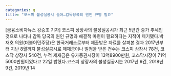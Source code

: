 ```yaml
---
categories: g
title: "코스피 불성실공시 늘어…감독당국의 원인 규명 필요"
---
```

[금융소비자뉴스 강승조 기자] 코스피 상장사의 불성실공시가 최근 5년간 증가 추세인 것으로 나타나 감독 당국의 원인 규명과 해결책 마련이 필요하다는 지적이 제기됐다.박재호 의원(더불어민주당)은 한국거래소로부터 제출받은 자료를 살펴본 결과 2017년부터 지난 8월까지 불성실공시로 제재금이나 벌점을 받은 건수는 코스피 상장사 78건, 코스닥 상장사 540건, 누적 제재금은 유가증권시장이 13억8900만원, 코스닥시장이 71억5000만원이었다고 22일 밝혔다.코스피 상장사의 불성실공시는 2017년 9건, 2018년 9건, 2019년 14